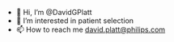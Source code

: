 - 👋 Hi, I’m @DavidGPlatt
- 👀 I’m interested in patient selection
- 📫 How to reach me david.platt@philips.com

<!---
DavidGPlatt/DavidGPlatt is a ✨ special ✨ repository because its `README.md` (this file) appears on your GitHub profile.
You can click the Preview link to take a look at your changes.
--->
